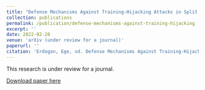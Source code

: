 ```yaml
---
title: "Defense Mechanisms Against Training-Hijacking Attacks in Split Learning"
collection: publications
permalink: /publication/defense-mechanisms-against-training-hijacking
excerpt: ''
date: 2022-02-20
venue: 'arXiv (under review for a journal)'
paperurl: ''
citation: 'Erdogan, Ege, vd. Defense Mechanisms Against Training-Hijacking Attacks in Split Learning. arXiv, 16 February 2023. arXiv.org, https://doi.org/10.48550/arXiv.2302.08618.'
---
```


This research is under review for a journal.

[Download paper here](https://arxiv.org/abs/2302.08618)
